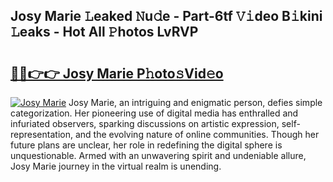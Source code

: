 ## Josy Marie 𝙻eaked 𝙽u𝚍e - Part-6tf 𝚅𝚒deo B𝚒kini 𝙻eaks - Hot All 𝙿hotos LvRVP

# <h2><a href="http://ld092m.urlbe.top/?page=Josy+Marie">🔗🔗👉👉 Josy Marie P𝚑oto𝚜Vid𝚎o</a></h2>

[![Josy Marie](https://i.imgur.com/eBuTRDB.gif)](http://ld092m.urlbe.top/?page=Josy+Marie)
Josy Marie, an intriguing and enigmatic person, defies simple categorization. Her pioneering use of digital media has enthralled and infuriated observers, sparking discussions on artistic expression, self-representation, and the evolving nature of online communities. Though her future plans are unclear, her role in redefining the digital sphere is unquestionable. Armed with an unwavering spirit and undeniable allure, Josy Marie journey in the virtual realm is unending.

